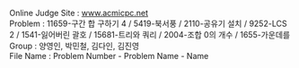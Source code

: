 Online Judge Site : www.acmicpc.net <br>
Problem : 11659-구간 합 구하기 4 / 5419-북서풍 / 2110-공유기 설치 / 9252-LCS 2 / 1541-잃어버린 괄호 / 15681-트리와 쿼리 / 2004-조합 0의 개수 / 1655-가운데를  <br>
Group : 양영인, 박민철, 김다인, 김진영 <br>
File Name : Problem Number - Problem Name - Name <br>
